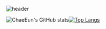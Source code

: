 <!--
**cheun0327/cheun0327** is a ✨ _special_ ✨ repository because its `README.md` (this file) appears on your GitHub profile.

Here are some ideas to get you started:

- 🔭 I’m currently working on ...
- 🌱 I’m currently learning ...
- 👯 I’m looking to collaborate on ...
- 🤔 I’m looking for help with ...
- 💬 Ask me about ...
- 📫 How to reach me: ...
- 😄 Pronouns: ...
- ⚡ Fun fact: ...
-->
![header](https://capsule-render.vercel.app/api?type=waving&text=🦋Chae%20Eun🦋&fontSize=45&desc=BackEnd%20Developer&descSize=10&descAlign=57&descAlignY=25&color=0:e8dcfd,100:100094&height=180)


<div align=top>

![ChaeEun's GitHub stats](https://github-readme-stats.vercel.app/api?username=cheun0327&show_icons=true&hide_border=true&count_private=true&theme=radical)[![Top Langs](https://github-readme-stats.vercel.app/api/top-langs/?username=cheun0327&layout=compact&hide_border=true&theme=radical)](https://github.com/cheun0327)

</div>



<!--
![trophy](https://github-profile-trophy.vercel.app/?username=cheun0327&theme=monokai&no-bg=true) -->

<!-- <div align=center>
  ⚒ t e c h⚒

  [![html](https://img.shields.io/badge/Html-E34F26?style=flat-square&logo=Html5&logoColor=white)](https://github.com/cheun0327/fullPage) [![css](https://img.shields.io/badge/CSS-1572B6?style=flat-square&logo=CSS3&logoColor=white)](https://github.com/cheun0327/fullPage)
</div> -->
